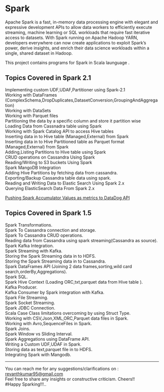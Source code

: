 # Spark
Apache Spark is a fast, in-memory data processing engine with elegant and expressive development APIs to allow data workers to efficiently execute streaming, machine learning or SQL workloads that require fast iterative access to datasets. With Spark running on Apache Hadoop YARN, developers everywhere can now create applications to exploit Spark’s power, derive insights, and enrich their data science workloads within a single, shared dataset in Hadoop.

This project contains programs for Spark in Scala launguage .

Topics Covered in Spark 2.1     
---------------------------
Implementing custom UDF,UDAF,Partitioner using Spark-2.1                
Working with DataFrames (ComplexSchema,DropDuplicates,DatasetConversion,GroupingAndAggregation)               
Working with DataSets                                     
Working with Parquet files                            
Partitioning the data by a specific column and store it partition wise                             
Loading Data from Cassnadra table using Spark             
Working with Spark Catalog API to access Hive tables                          
Inserting data in to Hive table (Managed,External) from Spark           
Inserting data in to Hive Partitioned table as Parquet format (Managed,External) from Spark               
Adding,Listing Partitions to Hive table using Spark               
CRUD operations on Cassandra Using Spark                                                 
Reading/Writing to S3 buckets Using Spark       
Spark MangoDB Integration   
Adding Hive Partitions by fetching data from cassandra.                                       
Exporting/Backup Cassandra table data using spark.                
Reading and Writing Data to Elastic Search Using Spark 2.x      
Querying ElasticSearch Data From Spark 2.x                                                  

<a href="https://github.com/Re1tReddy/Spark/tree/master/Spark-2.1/src/main/scala/com/datadog/metrics">Pushing Spark Accumulator Values as metrics to DataDog API</a>  


Topics Covered in Spark 1.5     
---------------------------

  Spark Transformations.   
Spark To Cassandra connection and storage.       
Spark To Cassandra CRUD operations.              
Reading data from Cassandra using spark streaming(Cassandra as source).                
Spark Kafka Integration.       
Spark Streaming with Kafka.     
Storing the Spark Streaming data in to HDFS.      
Storing the Spark Streaming data in to Cassandra.       
Spark DataFrames API (Joining 2 data frames,sorting,wild card search,orderBy,Aggregations).         
Spark SQL.      
Spark Hive Context (Loading ORC,txt,parquet data from Hive table ).     
Kafka Producer.     
Kafka Consumer by Spark integration with Kafka.     
Spark File Streaming.     
Spark Socket Streaming.     
Spark JDBC Connection.      
Scala Case Class limitations overcoming by using Struct Type.     
Working with CSV,Json,XML,ORC,Parquet data files in Spark.     
Working with Avro,SequenceFiles in Spark.                    
Spark Joins.      
Spark Window vs Sliding Interval.                            
Spark Aggregations using DataFrame API.   
Writing a Custom UDF,UDAF in Spark.                 
Storing data as text,parquet file in to HDFS.     
Integrating Spark with Mangodb.                 

------------------------------------------------------------------------------------------------------------------------------------     

You can reach me for any suggestions/clarifications on  : revanthkumar95@gmail.com                                              
Feel free to share any insights or constructive criticism. Cheers!!                                                           
#Happy Sparking!!!..  


